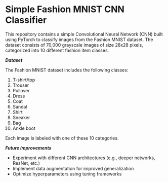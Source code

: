 # Simple Fashion MNIST CNN Classifier

This repository contains a simple Convolutional Neural Network (CNN) built using PyTorch to classify images from the Fashion MNIST dataset. The dataset consists of 70,000 grayscale images of size 28x28 pixels, categorized into 10 different fashion item classes.

***Dataset***

The Fashion MNIST dataset includes the following classes:
1. T-shirt/top
2. Trouser
3. Pullover
4. Dress
5. Coat
6. Sandal
7. Shirt
8. Sneaker
9. Bag
10. Ankle boot

Each image is labeled with one of these 10 categories.

***Future Improvements***
- Experiment with different CNN architectures (e.g., deeper networks, ResNet, etc.)
- Implement data augmentation for improved generalization
- Optimize hyperparameters using tuning frameworks
